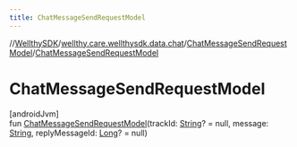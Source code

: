 ```yaml
---
title: ChatMessageSendRequestModel
---
```

//[WellthySDK](../../../index.html)/[wellthy.care.wellthysdk.data.chat](../index.html)/[ChatMessageSendRequestModel](index.html)/[ChatMessageSendRequestModel](-chat-message-send-request-model.html)



# ChatMessageSendRequestModel



[androidJvm]\
fun [ChatMessageSendRequestModel](-chat-message-send-request-model.html)(trackId: [String](https://kotlinlang.org/api/latest/jvm/stdlib/kotlin/-string/index.html)? = null, message: [String](https://kotlinlang.org/api/latest/jvm/stdlib/kotlin/-string/index.html), replyMessageId: [Long](https://kotlinlang.org/api/latest/jvm/stdlib/kotlin/-long/index.html)? = null)




